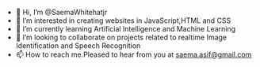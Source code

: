 - 👋 Hi, I’m @SaemaWhitehatjr
- 👀 I’m interested in creating websites in JavaScript,HTML and CSS
- 🌱 I’m currently learning Artificial Intelligence and Machine Learning
- 💞️ I’m looking to collaborate on projects related to realtime Image Identification and Speech Recognition
- 📫 How to reach me.Pleased to hear from you at saema.asif@gmail.com

<!---
SaemaWhitehatjr/SaemaWhitehatjr is a ✨ special ✨ repository because its `README.md` (this file) appears on your GitHub profile.
You can click the Preview link to take a look at your changes.
--->
